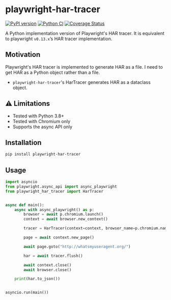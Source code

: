 # playwright-har-tracer

[![PyPI version](https://badge.fury.io/py/playwright-har-tracer.svg)](https://badge.fury.io/py/playwright-har-tracer)
[![Python CI](https://github.com/ninoseki/playwright-har-tracer/actions/workflows/test.yml/badge.svg)](https://github.com/ninoseki/playwright-har-tracer/actions/workflows/test.yml)
[![Coverage Status](https://coveralls.io/repos/github/ninoseki/playwright-har-tracer/badge.svg?branch=main)](https://coveralls.io/github/ninoseki/playwright-har-tracer?branch=main)

A Python implementation version of Playwright's HAR tracer.
It is equivalent to playwright `v0.13.x`’s HAR tracer implementation.

## Motivation

Playwright's HAR tracer is implemented to generate HAR as a file. I need to get HAR as a Python object rather than a file.

- `playwright-har-tracer`'s HarTracer generates HAR as a dataclass object.

## ⚠️ Limitations

- Tested with Python 3.8+
- Tested with Chromium only
- Supports the async API only

## Installation

```bash
pip install playwright-har-tracer
```

## Usage

```python
import asyncio
from playwright.async_api import async_playwright
from playwright_har_tracer import HarTracer


async def main():
    async with async_playwright() as p:
        browser = await p.chromium.launch()
        context = await browser.new_context()

        tracer = HarTracer(context=context, browser_name=p.chromium.name)

        page = await context.new_page()

        await page.goto("http://whatsmyuseragent.org/")

        har = await tracer.flush()

        await context.close()
        await browser.close()

    print(har.to_json())


asyncio.run(main())
```
